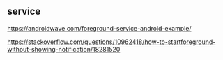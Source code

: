 ## service
https://androidwave.com/foreground-service-android-example/

https://stackoverflow.com/questions/10962418/how-to-startforeground-without-showing-notification/18281520
